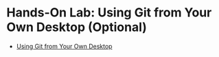 # Hands-On Lab: Using Git from Your Own Desktop (Optional)

- [Using Git from Your Own Desktop](https://cf-courses-data.s3.us.cloud-object-storage.appdomain.cloud/IBMDeveloperSkillsNetwork-CD0101EN-SkillsNetwork/labs/GitHubLabs/Git_Clone_Commit_Push.md.html?origin=www.coursera.org)